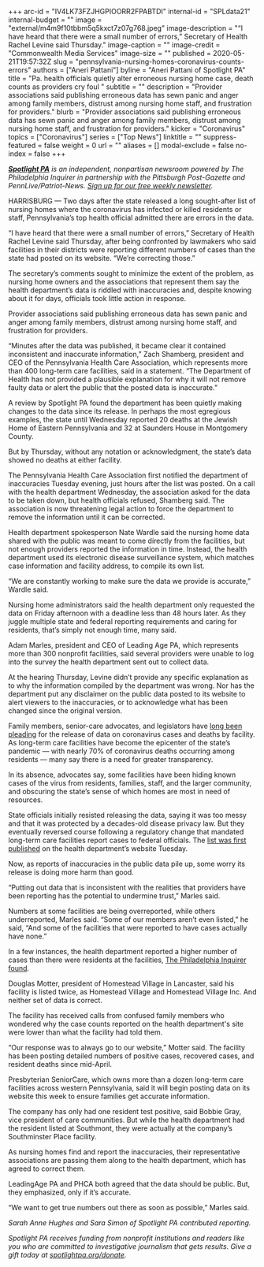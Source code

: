 +++
arc-id = "IV4LK73FZJHGPIOORR2FPABTDI"
internal-id = "SPLdata21"
internal-budget = ""
image = "external/m4m9f10tbbm5q5kxct7z07g768.jpeg"
image-description = "“I have heard that there were a small number of errors,” Secretary of Health Rachel Levine said Thursday."
image-caption = ""
image-credit = "Commonwealth Media Services"
image-size = ""
published = 2020-05-21T19:57:32Z
slug = "pennsylvania-nursing-homes-coronavirus-counts-errors"
authors = ["Aneri Pattani"]
byline = "Aneri Pattani of Spotlight PA"
title = "Pa. health officials quietly alter erroneous nursing home case, death counts as providers cry foul "
subtitle = ""
description = "Provider associations said publishing erroneous data has sewn panic and anger among family members, distrust among nursing home staff, and frustration for providers."
blurb = "Provider associations said publishing erroneous data has sewn panic and anger among family members, distrust among nursing home staff, and frustration for providers."
kicker = "Coronavirus"
topics = ["Coronavirus"]
series = ["Top News"]
linktitle = ""
suppress-featured = false
weight = 0
url = ""
aliases = []
modal-exclude = false
no-index = false
+++

<a href="https://www.spotlightpa.org/"><i><b>Spotlight PA</b></i></a><i> is an independent, nonpartisan newsroom powered by The Philadelphia Inquirer in partnership with the Pittsburgh Post-Gazette and PennLive/Patriot-News. </i><a href="https://www.spotlightpa.org/newsletters"><i>Sign up for our free weekly newsletter</i></a><i>.</i>

HARRISBURG — Two days after the state released a long sought-after list of nursing homes where the coronavirus has infected or killed residents or staff, Pennsylvania’s top health official admitted there are errors in the data.

“I have heard that there were a small number of errors,” Secretary of Health Rachel Levine said Thursday, after being confronted by lawmakers who said facilities in their districts were reporting different numbers of cases than the state had posted on its website. “We’re correcting those.”

The secretary’s comments sought to minimize the extent of the problem, as nursing home owners and the associations that represent them say the health department’s data is riddled with inaccuracies and, despite knowing about it for days, officials took little action in response.

Provider associations said publishing erroneous data has sewn panic and anger among family members, distrust among nursing home staff, and frustration for providers.

“Minutes after the data was published, it became clear it contained inconsistent and inaccurate information,” Zach Shamberg, president and CEO of the Pennsylvania Health Care Association, which represents more than 400 long-term care facilities, said in a statement. “The Department of Health has not provided a plausible explanation for why it will not remove faulty data or alert the public that the posted data is inaccurate.”

<script src="https://www.spotlightpa.org/embed.js" async></script><div data-spl-embed-version="1" data-spl-src="https://www.spotlightpa.org/embeds/donate/"></div>


A review by Spotlight PA found the department has been quietly making changes to the data since its release. In perhaps the most egregious examples, the state until Wednesday reported 20 deaths at the Jewish Home of Eastern Pennsylvania and 32 at Saunders House in Montgomery County.

But by Thursday, without any notation or acknowledgment, the state’s data showed no deaths at either facility.

The Pennsylvania Health Care Association first notified the department of inaccuracies Tuesday evening, just hours after the list was posted. On a call with the health department Wednesday, the association asked for the data to be taken down, but health officials refused, Shamberg said. The association is now threatening legal action to force the department to remove the information until it can be corrected.

Health department spokesperson Nate Wardle said the nursing home data shared with the public was meant to come directly from the facilities, but not enough providers reported the information in time. Instead, the health department used its electronic disease surveillance system, which matches case information and facility address, to compile its own list.

“We are constantly working to make sure the data we provide is accurate,” Wardle said.

Nursing home administrators said the health department only requested the data on Friday afternoon with a deadline less than 48 hours later. As they juggle multiple state and federal reporting requirements and caring for residents, that’s simply not enough time, many said.

Adam Marles, president and CEO of Leading Age PA, which represents more than 300 nonprofit facilities, said several providers were unable to log into the survey the health department sent out to collect data.

At the hearing Thursday, Levine didn’t provide any specific explanation as to why the information compiled by the department was wrong. Nor has the department put any disclaimer on the public data posted to its website to alert viewers to the inaccuracies, or to acknowledge what has been changed since the original version.

Family members, senior-care advocates, and legislators have <a href="https://www.spotlightpa.org/news/2020/04/aarp-nursing-home-covid-cases-pennsylvania/">long been pleading</a> for the release of data on coronavirus cases and deaths by facility. As long-term care facilities have become the epicenter of the state’s pandemic — with nearly 70% of coronavirus deaths occurring among residents — many say there is a need for greater transparency.

In its absence, advocates say, some facilities have been hiding known cases of the virus from residents, families, staff, and the larger community, and obscuring the state’s sense of which homes are most in need of resources.

State officials initially resisted releasing the data, saying it was too messy and that it was protected by a decades-old disease privacy law. But they eventually reversed course following a regulatory change that mandated long-term care facilities report cases to federal officials. The <a href="https://www.spotlightpa.org/news/2020/05/full-list-pennsylvania-nursing-homes-coronavirus-cases/">list was first published</a> on the health department’s website Tuesday.

Now, as reports of inaccuracies in the public data pile up, some worry its release is doing more harm than good.

“Putting out data that is inconsistent with the realities that providers have been reporting has the potential to undermine trust,” Marles said.

Numbers at some facilities are being overreported, while others underreported, Marles said. “Some of our members aren’t even listed,” he said, “And some of the facilities that were reported to have cases actually have none.”

In a few instances, the health department reported a higher number of cases than there were residents at the facilities, <a href="https://www.inquirer.com/business/health/pennsylvania-nursing-home-coronavirus-infection-data-errors-20200520.html">The Philadelphia Inquirer found</a>.

Douglas Motter, president of Homestead Village in Lancaster, said his facility is listed twice, as Homestead Village and Homestead Village Inc. And neither set of data is correct.

The facility has received calls from confused family members who wondered why the case counts reported on the health department's site were lower than what the facility had told them.

“Our response was to always go to our website,” Motter said. The facility has been posting detailed numbers of positive cases, recovered cases, and resident deaths since mid-April.

<script src="https://www.spotlightpa.org/embed.js" async></script><div data-spl-embed-version="1" data-spl-src="https://www.spotlightpa.org/embeds/newsletter/"></div>


Presbyterian SeniorCare, which owns more than a dozen long-term care facilities across western Pennsylvania, said it will begin posting data on its website this week to ensure families get accurate information.

The company has only had one resident test positive, said Bobbie Gray, vice president of care communities. But while the health department had the resident listed at Southmont, they were actually at the company’s Southminster Place facility.

As nursing homes find and report the inaccuracies, their representative associations are passing them along to the health department, which has agreed to correct them.

LeadingAge PA and PHCA both agreed that the data should be public. But, they emphasized, only if it’s accurate.

“We want to get true numbers out there as soon as possible,” Marles said.

<i>Sarah Anne Hughes and Sara Simon of Spotlight PA contributed reporting. </i>

<i>Spotlight PA receives funding from nonprofit institutions and readers like you who are committed to investigative journalism that gets results. Give a gift today at </i><a href="https://www.spotlightpa.org/donate"><i>spotlightpa.org/donate</i></a><i>.</i>
